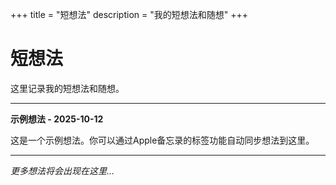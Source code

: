 
+++
title = "短想法"
description = "我的短想法和随想"
+++

# 短想法

这里记录我的短想法和随想。

---

**示例想法 - 2025-10-12**

这是一个示例想法。你可以通过Apple备忘录的标签功能自动同步想法到这里。

---

*更多想法将会出现在这里...*

